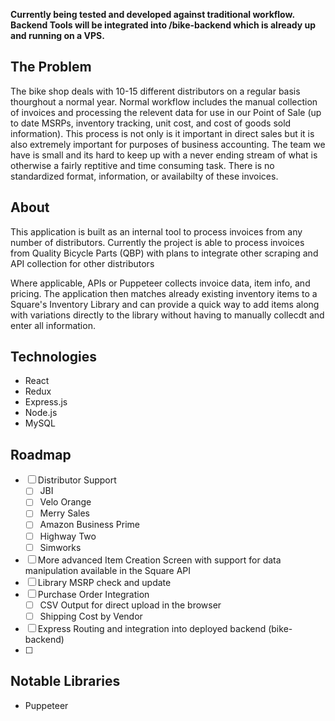 
**Currently being tested and developed against traditional workflow.  Backend Tools will be integrated into /bike-backend which is already up and running on a VPS.**

## The Problem
  The bike shop deals with 10-15 different distributors on a regular basis thourghout a normal year.  Normal workflow includes the manual collection of invoices and processing the relevent data for use in our Point of Sale (up to date MSRPs, inventory tracking, unit cost, and cost of goods sold information).  This process is not only is it important in direct sales but it is also extremely important for purposes of business accounting.  The team we have is small and its hard to keep up with a never ending stream of what is otherwise a fairly reptitive and time consuming task.  There is no standardized format, information, or availabilty of these invoices.  

## About
  This application is built as an internal tool to process invoices from any number of distributors.  Currently the project is able to process invoices from Quality Bicycle Parts (QBP) with plans to integrate other scraping and API collection for other distributors

  Where applicable, APIs or Puppeteer collects invoice data, item info, and pricing.   The application then matches already existing inventory items to a Square's Inventory Library and can provide a quick way to add items along with variations directly to the library without having to manually collecdt and enter all information. 

## Technologies
* React
* Redux
* Express.js
* Node.js
* MySQL

## Roadmap
- [ ] Distributor Support
    - [ ] JBI
    - [ ] Velo Orange
    - [ ] Merry Sales
    - [ ] Amazon Business Prime
    - [ ] Highway Two
    - [ ] Simworks
 - [ ] More advanced Item Creation Screen with support for data manipulation available in the Square API
 - [ ] Library MSRP check and update
 - [ ] Purchase Order Integration
    - [ ] CSV Output for direct upload in the browser
    - [ ] Shipping Cost by Vendor
 - [ ] Express Routing and integration into deployed backend (bike-backend)
 - [ ] 

## Notable Libraries
* Puppeteer 
 

